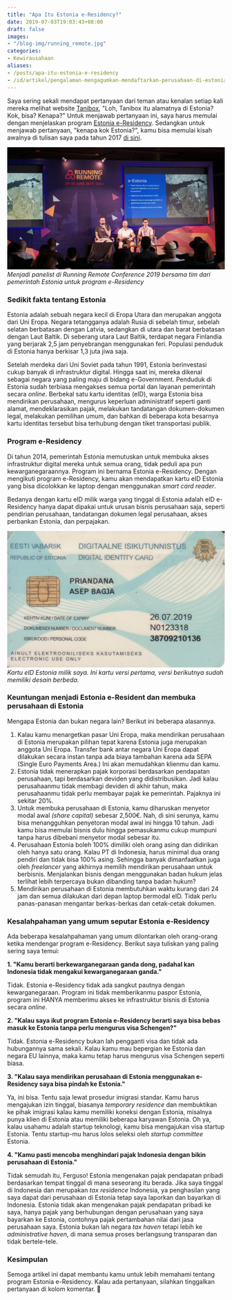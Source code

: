 ```yaml
---
title: "Apa Itu Estonia e-Residency?"
date: 2019-07-03T19:03:43+08:00
draft: false
images:
- "/blog-img/running_remote.jpg"
categories:
- Kewirausahaan
aliases:
- /posts/apa-itu-estonia-e-residency
- /id/artikel/pengalaman-mengagumkan-mendaftarkan-perusahaan-di-estonia
---
```


Saya sering sekali mendapat pertanyaan dari teman atau kenalan setiap kali mereka melihat website [Tanibox](https://tanibox.com), "Loh, Tanibox itu alamatnya di Estonia? Kok, bisa? Kenapa?" Untuk menjawab pertanyaan ini, saya harus memulai dengan menjelaskan program [Estonia e-Residency](http://e-resident.gov.ee/). Sedangkan untuk menjawab pertanyaan, "kenapa kok Estonia?", kamu bisa memulai kisah awalnya di tulisan saya pada tahun 2017 [di sini](/id/artikel/pengalaman-mengagumkan-mendaftarkan-perusahaan-di-estonia).

!["Running Remote 2019"](/blog-img/running_remote.jpg)
*Menjadi panelist di Running Remote Conference 2019 bersama tim dari pemerintah Estonia untuk program e-Residency*

### Sedikit fakta tentang Estonia

Estonia adalah sebuah negara kecil di Eropa Utara dan merupakan anggota dari Uni Eropa. Negara tetangganya adalah Rusia di sebelah timur, sebelah selatan berbatasan dengan Latvia, sedangkan di utara dan barat berbatasan dengan Laut Baltik. Di seberang utara Laut Baltik, terdapat negara Finlandia yang berjarak 2,5 jam penyebrangan menggunakan feri. Populasi penduduk di Estonia hanya berkisar 1,3 juta jiwa saja.

Setelah merdeka dari Uni Soviet pada tahun 1991, Estonia berinvestasi cukup banyak di infrastruktur digital. Hingga saat ini, mereka dikenal sebagai negara yang paling maju di bidang e-Government. Penduduk di Estonia sudah terbiasa mengakses semua portal dan layanan pemerintah secara _online_. Berbekal satu kartu identitas (eID), warga Estonia bisa mendirikan perusahaan, mengurus keperluan administratif seperti ganti alamat, mendeklarasikan pajak, melakukan tandatangan dokumen-dokumen legal, melakukan pemilihan umum, dan bahkan di beberapa kota besarnya kartu identitas tersebut bisa terhubung dengan tiket transportasi publik.

### Program e-Residency

Di tahun 2014, pemerintah Estonia memutuskan untuk membuka akses infrastruktur digital mereka untuk semua orang, tidak peduli apa pun kewarganegaraannya. Program ini bernama Estonia e-Residency. Dengan mengikuti program e-Residency, kamu akan mendapatkan kartu eID Estonia yang bisa dicolokkan ke laptop dengan menggunakan _smart card reader_.

Bedanya dengan kartu eID milik warga yang tinggal di Estonia adalah eID e-Residency hanya dapat dipakai untuk urusan bisnis perusahaan saja, seperti pendirian perusahaan, tandatangan dokumen legal perusahaan, akses perbankan Estonia, dan perpajakan.

!["Kartu e-Residency"](/blog-img/e-residency_asep.jpg)
*Kartu eID Estonia milik saya. Ini kartu versi pertama, versi berikutnya sudah memiliki desain berbeda.*

### Keuntungan menjadi Estonia e-Resident dan membuka perusahaan di Estonia

Mengapa Estonia dan bukan negara lain? Berikut ini beberapa alasannya.

1. Kalau kamu menargetkan pasar Uni Eropa, maka mendirikan perusahaan di Estonia merupakan pilihan tepat karena Estonia juga merupakan anggota Uni Eropa. Transfer bank antar negara Uni Eropa dapat dilakukan secara instan tanpa ada biaya tambahan karena ada SEPA (Single Euro Payments Area.) Ini akan memudahkan klienmu dan kamu.
2. Estonia tidak menerapkan pajak korporasi berdasarkan pendapatan perusahaan, tapi berdasarkan deviden yang didistribusikan. Jadi kalau perusahaanmu tidak membagi deviden di akhir tahun, maka perusahaanmu tidak perlu membayar pajak ke pemerintah. Pajaknya ini sekitar 20%.
3. Untuk membuka perusahaan di Estonia, kamu diharuskan menyetor modal awal _(share capital)_ sebesar 2,500€. Nah, di sini serunya, kamu bisa menangguhkan penyetoran modal awal ini hingga 10 tahun. Jadi kamu bisa memulai bisnis dulu hingga pemasukanmu cukup mumpuni tanpa harus dibebani menyetor modal sebesar itu.
4. Perusahaan Estonia boleh 100% dimiliki oleh orang asing dan didirikan oleh hanya satu orang. Kalau PT di Indonesia, harus minimal dua orang pendiri dan tidak bisa 100% asing. Sehingga banyak dimanfaatkan juga oleh _freelancer_ yang akhirnya memilih mendirikan perusahaan untuk berbisnis. Menjalankan bisnis dengan menggunakan badan hukum jelas terlihat lebih terpercaya bukan dibanding tanpa badan hukum?
5. Mendirikan perusahaan di Estonia membutuhkan waktu kurang dari 24 jam dan semua dilakukan dari depan laptop bermodal eID. Tidak perlu panas-panasan mengantar berkas-berkas dan cetak-cetak dokumen.

### Kesalahpahaman yang umum seputar Estonia e-Residency

Ada beberapa kesalahpahaman yang umum dilontarkan oleh orang-orang ketika mendengar program e-Residency. Berikut saya tuliskan yang paling sering saya temui:

**1. "Kamu berarti berkewarganegaraan ganda dong, padahal kan Indonesia tidak mengakui kewarganegaraan ganda."**

Tidak. Estonia e-Residency tidak ada sangkut pautnya dengan kewarganegaraan. Program ini tidak memberikanmu paspor Estonia, program ini HANYA memberimu akses ke infrastruktur bisnis di Estonia secara _online_.

**2. "Kalau saya ikut program Estonia e-Residency berarti saya bisa bebas masuk ke Estonia tanpa perlu mengurus visa Schengen?"**

Tidak. Estonia e-Residency bukan lah pengganti visa dan tidak ada hubungannya sama sekali. Kalau kamu mau bepergian ke Estonia dan negara EU lainnya, maka kamu tetap harus mengurus visa Schengen seperti biasa.

**3. "Kalau saya mendirikan perusahaan di Estonia menggunakan e-Residency saya bisa pindah ke Estonia."**

Ya, ini bisa. Tentu saja lewat prosedur imigrasi standar. Kamu harus mengajukan izin tinggal, biasanya _temporary residence_ dan membuktikan ke pihak imigrasi kalau kamu memiliki koneksi dengan Estonia, misalnya punya klien di Estonia atau memiliki beberapa karyawan Estonia. Oh ya, kalau usahamu adalah startup teknologi, kamu bisa mengajukan visa startup Estonia. Tentu startup-mu harus lolos seleksi oleh _startup committee_ Estonia.

**4. "Kamu pasti mencoba menghindari pajak Indonesia dengan bikin perusahaan di Estonia."**

Tidak semudah itu, Ferguso! Estonia mengenakan pajak pendapatan pribadi berdasarkan tempat tinggal di mana seseorang itu berada. Jika saya tinggal di Indonesia dan merupakan _tax residence_ Indonesia, ya penghasilan yang saya dapat dari perusahaan di Estonia tetap saya laporkan dan bayarkan di Indonesia. Estonia tidak akan mengenakan pajak pendapatan pribadi ke saya, hanya pajak yang berhubungan dengan perusahaan yang saya bayarkan ke Estonia, contohnya pajak pertambahan nilai dari jasa perusahaan saya. Estonia bukan lah negara _tax haven_ tetapi lebih ke _administrative haven_, di mana semua proses berlangsung transparan dan tidak bertele-tele.

### Kesimpulan

Semoga artikel ini dapat membantu kamu untuk lebih memahami tentang program Estonia e-Residency. Kalau ada pertanyaan, silahkan tinggalkan pertanyaan di kolom komentar. 🙂

